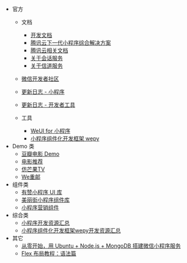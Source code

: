 
- 官方
    - 文档
        - [开发文档](https://developers.weixin.qq.com/miniprogram/dev/index.html?t=2018329)
        - [腾讯云下一代小程序综合解决方案](https://github.com/tencentyun/wafer2-startup)
        - [腾讯云相关文档](https://cloud.tencent.com/document/product/619?)
        - [关于会话服务](https://github.com/tencentyun/wafer/wiki/%E4%BC%9A%E8%AF%9D%E6%9C%8D%E5%8A%A1)
        - [关于信道服务](https://github.com/tencentyun/wafer/wiki/%E4%BF%A1%E9%81%93%E6%9C%8D%E5%8A%A1)
    - [微信开发者社区](https://developers.weixin.qq.com/home?)
    
    - [更新日志 - 小程序](https://developers.weixin.qq.com/miniprogram/dev/devtools/new.html)
    - [更新日志 - 开发者工具](https://developers.weixin.qq.com/miniprogram/dev/devtools/uplog.html)
    - 工具
        - [WeUI for 小程序](https://github.com/Tencent/weui-wxss/)
        - [小程序组件化开发框架 wepy ](https://github.com/Tencent/wepy) 
- Demo 类
    - [豆瓣电影 Demo](https://github.com/zce/weapp-douban)
    - [电影推荐](https://github.com/yesifeng/wechat-weapp-movie)
    - [仿芒果TV](https://github.com/web-Marker/wechat-Development)
    - [We重邮](https://github.com/mcc108/wecqupt)
- 组件类
    - [有赞小程序 UI 库](https://github.com/youzan/zanui-weapp)
    - [美丽街小程序组件库](https://github.com/meili/minui)
    - [小程序营销组件](https://github.com/o2team/wxapp-market)
- 综合类
    - [小程序开发资源汇总](https://github.com/justjavac/awesome-wechat-weapp)
    - [小程序组件化开发框架wepy开发资源汇总](https://github.com/aben1188/awesome-wepy)
- 其它
    - [从零开始，用 Ubuntu + Node.js + MongoDB 搭建微信小程序服务](https://best66.me/319/)
    - [Flex 布局教程：语法篇](http://www.ruanyifeng.com/blog/2015/07/flex-grammar.html)